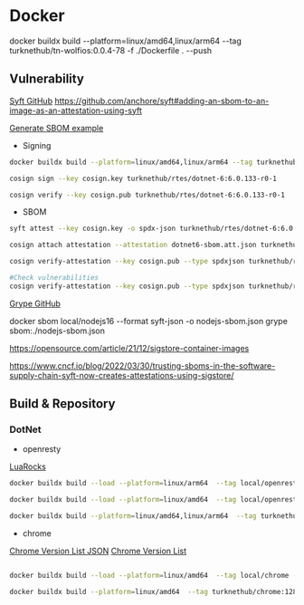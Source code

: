 # Docker

docker buildx build --platform=linux/amd64,linux/arm64  --tag turknethub/tn-wolfios:0.0.4-78 -f ./Dockerfile . --push

## Vulnerability

[Syft GitHub](https://github.com/anchore/syft)
https://github.com/anchore/syft#adding-an-sbom-to-an-image-as-an-attestation-using-syft

[Generate SBOM example](https://github.com/anchore/syft/wiki/Attestation#local-private-key-support)

* Signing

```bash
docker buildx build --platform=linux/amd64,linux/arm64 --tag turknethub/rtes/dotnet-6:6.0.133-r0-1 -f ./rtes/dotnet6-core/Dockerfile . --push

cosign sign --key cosign.key turknethub/rtes/dotnet-6:6.0.133-r0-1

cosign verify --key cosign.pub turknethub/rtes/dotnet-6:6.0.133-r0-1
```

* SBOM

```bash
syft attest --key cosign.key -o spdx-json turknethub/rtes/dotnet-6:6.0.133-r0-1 > dotnet6-sbom.att.json

cosign attach attestation --attestation dotnet6-sbom.att.json turknethub/rtes/dotnet-6:6.0.133-r0-1

cosign verify-attestation --key cosign.pub --type spdxjson turknethub/rtes/dotnet-6:6.0.133-r0-1 | jq '.payload | @base64d | fromjson | .predicate'

#Check vulnerabilities
cosign verify-attestation --key cosign.pub --type spdxjson turknethub/rtes/dotnet-6:6.0.133-r0-1 | jq '.payload | @base64d | fromjson | .predicate' | grype
```

[Grype GitHub](https://github.com/anchore/grype)

docker sbom local/nodejs16 --format syft-json -o nodejs-sbom.json
grype sbom:./nodejs-sbom.json

https://opensource.com/article/21/12/sigstore-container-images

https://www.cncf.io/blog/2022/03/30/trusting-sboms-in-the-software-supply-chain-syft-now-creates-attestations-using-sigstore/

## Build & Repository

### DotNet

* openresty

[LuaRocks](https://luarocks.org)

```bash
docker buildx build --load --platform=linux/arm64  --tag local/openresty -f ./3rd-party/openresty/Dockerfile ./3rd-party/openresty

docker buildx build --load --platform=linux/amd64  --tag local/openresty -f ./3rd-party/openresty/Dockerfile ./3rd-party/openresty

docker buildx build --platform=linux/amd64,linux/arm64  --tag turknethub/openresty:1.21.4.1 -f ./3rd-party/openresty/Dockerfile ./3rd-party/openresty --push
```

* chrome


[Chrome Version List JSON](https://googlechromelabs.github.io/chrome-for-testing/last-known-good-versions-with-downloads.json)
[Chrome Version List](https://googlechromelabs.github.io/chrome-for-testing/)

```bash

docker buildx build --load --platform=linux/amd64  --tag local/chrome -f ./3rd-party/chrome/Dockerfile ./3rd-party/chrome

docker buildx build --platform=linux/amd64  --tag turknethub/chrome:128.0.6613.119-r0.1 -f ./3rd-party/chrome/Dockerfile ./3rd-party/chrome --push

```